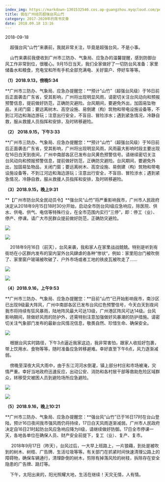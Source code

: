 ```yaml
---
index_img: https://markdown-1301532546.cos.ap-guangzhou.myqcloud.com/peipei_blog/20210921150233.jpeg
title: 我在广州经历超强台风山竹
category: 2017-2020年的简书文章
date: 2018.09.18 13:16
---
```


2018-09-18

        超强台风“山竹”来袭前，我就非常关注，毕竟是超强台风，不是小事。  

        山竹来袭前我便收到广州市三防办、气象局、应急办的温馨提醒，感到防御台风工作非常到位，很暖心。9月15日当天，我们全家做好了一切防台风准备：家里储备水和粮食，充电宝和所有手机全部充满电、关好窗户、停好车等等。

**（1）2018.9.13，傍晚5:34**

**广州市三防办、气象局、应急办提醒您：**预计“山竹”（超强台风级）于16日前后正面袭击广东省，受其影响，广州将出现明显风雨，请密切关注台风动向和预报预警信息，提前做好防范，正确防灾避险。台风期间，要避免外出，加固易坠物品，关闭门窗；要远离树木、高空设施、易倒建（构）筑物和带电设施设备等，不到江河边和海边游玩；注意出行安全，不盲目、冒险涉水；遇到紧急情况，冷静自救，服从救援人员指挥和安排，及时转移避险。

 **（2） 2018.9.15，下午3:33**

**广州市三防办、气象局、应急办提醒您：**预计“山竹”（超强台风级）于16日前后正面袭击广东省，受其影响，广州将出现明显风雨，风雨最大影响时段主要出现在16日白天到夜间，广州中南部各区已发布台风黄色预警信号。请继续密切关注台风动向和预报预警信息，提前做好防范，正确防灾避险。台风期间，要避免外出，加固易坠物品，关闭门窗；要远离树木、高空设施、易倒建（构）筑物和带电设施设备等，不到江河边和海边游玩；注意出行安全，不盲目、冒险涉水；遇到紧急情况，冷静自救，服从救援人员指挥和安排，及时转移避险。

**（3）2018.9.15，晚上9:31**

**【广州市防台风全民动员令】**强台风“山竹”将严重影响我市，广州市人民政府决定从2018年9月15日18时30分开始，启动全市防台风I级应急响应，除医院、供水、供电、供气、电信等特殊行业，在全市范围内实行“三停”，即：停工（业）、停产、停课。请广大市民群众提前做好防范，正确防灾避险。

![](https://markdown-1301532546.cos.ap-guangzhou.myqcloud.com/peipei_blog/20210921150233.jpeg)  



  

![](https://markdown-1301532546.cos.ap-guangzhou.myqcloud.com/peipei_blog/20210921150238.jpeg)  



  

        2018年9月16日（前天），台风来袭，我和家人在家里战战兢兢。特别是听到有街坊在小区群内发布的室内室外台风肆虐的各种“惨状“，例如：家里阳台门被吹倒了、家里窗户玻璃被吹破了、户外市场或者工地的铁皮瓦被吹走了……

![](https://markdown-1301532546.cos.ap-guangzhou.myqcloud.com/peipei_blog/20210921150241.jpeg)  



![](https://markdown-1301532546.cos.ap-guangzhou.myqcloud.com/peipei_blog/20210921150301.jpeg)  



**（4）2018.9.16，上午9:53**

**广州市三防办、气象局、应急办提醒您：**目前“山竹”已开始影响我市，南沙区已出现9级最大阵风，广州中南部各区已发布台风红色预警信号，今天白天到夜间我市将持续有狂风暴雨，陆地阵风最大可达13级，广州港区阵风可达14级。台风影响期间，除做好风雨的防护外，还需特别注意加强做好风暴潮的防护措施。请密切关注气象部门发布的最新台风情况信息，敬畏自然、珍惜生命、确保安全。

![](https://markdown-1301532546.cos.ap-guangzhou.myqcloud.com/peipei_blog/20210921150243.jpeg)  



  

        根据台风实时路径，下午3点逼近我家这边，我非常害怕，跟家人收拾好包裹，带上饮用水、食物等等，随时准备应急转移避难。幸好直至下午6点，风力逐渐减弱。  

        傍晚至深夜大风大雨中，由于东江河河水倒灌，镇上部分村庄和市场被淹，灾情严重。幸好当地政府迅速反应，出动公安、消防和各村居干部等救助危险区域群众，转移受灾被困人员到避险场所应急避险。

![](https://markdown-1301532546.cos.ap-guangzhou.myqcloud.com/peipei_blog/20210921150247.jpeg)  



![](https://markdown-1301532546.cos.ap-guangzhou.myqcloud.com/peipei_blog/20210921150250.jpeg)  



  

**（5）2018.9.16，晚上10:21**

**广州市三防办、气象局、应急办提醒您：**强台风“山竹”已于16日17时在台山登陆，预计16日夜间我市强风雨仍将持续，17日白天风雨逐渐减弱。广州市人民政府决定自16日21时起防台风应急响应降为Ⅱ级，请继续做好防御。17日全市停课一天，各地各单位在确保人员、财产安全前提下，复工（业）、复产、复市。

  

​        2018年9月17日（昨天），台风过后，一大早上班路上，一片狼藉，到处是被吹到的树木、树枝、广告牌、生活垃圾等等。有关部门在抓紧时间快速清理公路上的障碍物，确保车辆通行，清理卧倒的树木，剪除有掉落风险的树枝，拆除存在安全隐患的广告牌、路灯等。

        下午，太阳出来的，阳光照耀大地，生活在继续！天灾无情，人有情。